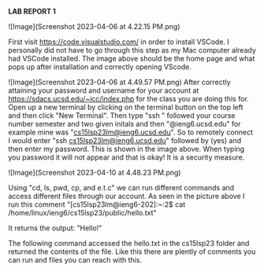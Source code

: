 **LAB REPORT 1**


![Image](Screenshot 2023-04-06 at 4.22.15 PM.png)


First visit https://code.visualstudio.com/ in order to install VSCode. I personally did not have to go through this step as my Mac computer already had VSCode installed.
The image above should be the home page and what pops up after installation and correctly opening VScode.


![Image](Screenshot 2023-04-06 at 4.49.57 PM.png)
After correctly attaining your password and username for your account at https://sdacs.ucsd.edu/~icc/index.php for the class you are doing this for. Open up a new terminal by clicking on the terminal button on the top left and then click "New Terminal".
Then type "ssh " followed your course number semester and two given initals and then "@ieng6.ucsd.edu" for example mine was "cs15lsp23lm@ieng6.ucsd.edu". 
So to remotely connect I would enter "ssh cs15lsp23lm@ieng6.ucsd.edu" followed by (yes)  and then enter my password. This is shown in the image above. When typing you password it will not appear and that is okay! It is a security measure.

![Image](Screenshot 2023-04-10 at 4.48.23 PM.png)

Using "cd, ls, pwd, cp, and e.t.c" we can run different commands and access different files through our account. As seen in the picture above I run this comment
"[cs15lsp23lm@ieng6-202]:~:2$ cat /home/linux/ieng6/cs15lsp23/public/hello.txt"

It returns the output:
"Hello!"

The following command accessed the hello.txt in the cs15lsp23 folder and returned the contents of the file. Like this there are plently of comments you can run and files you can reach with this.
